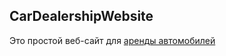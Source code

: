 ## CarDealershipWebsite

Это простой веб-сайт для [аренды автомобилей](https://alexandercsharp.github.io/CarDealershipWebsite/)
